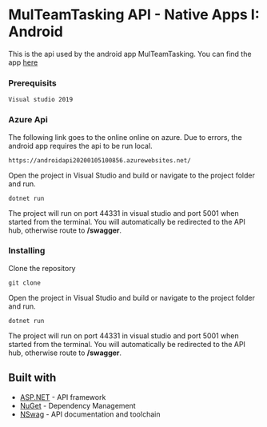 # MulTeamTasking API - Native Apps I: Android

This is the api used by the android app MulTeamTasking. 
You can find the app [here](https://github.com/HoGentTIN/native-apps-groep-c-Thomas-Schuddinck)

### Prerequisits

```
Visual studio 2019
```

### Azure Api

The following link goes to the online online on azure. Due to errors, the android app requires the api to be run local.

```
https://androidapi20200105100856.azurewebsites.net/
```

Open the project in Visual Studio and build or navigate to the project folder and run. 

```
dotnet run
```

The project will run on port 44331 in visual studio and port 5001 when started from the terminal. 
You will automatically be redirected to the API hub, otherwise route to **/swagger**.

### Installing

Clone the repository

```
git clone 
```

Open the project in Visual Studio and build or navigate to the project folder and run. 

```
dotnet run
```

The project will run on port 44331 in visual studio and port 5001 when started from the terminal. 
You will automatically be redirected to the API hub, otherwise route to **/swagger**.


## Built with

* [ASP.NET](https://dotnet.microsoft.com/apps/aspnet) - API framework
* [NuGet](https://nuget.org) - Dependency Management
* [NSwag](https://www.nuget.org/packages/NSwag.AspNetCore/) - API documentation and toolchain
